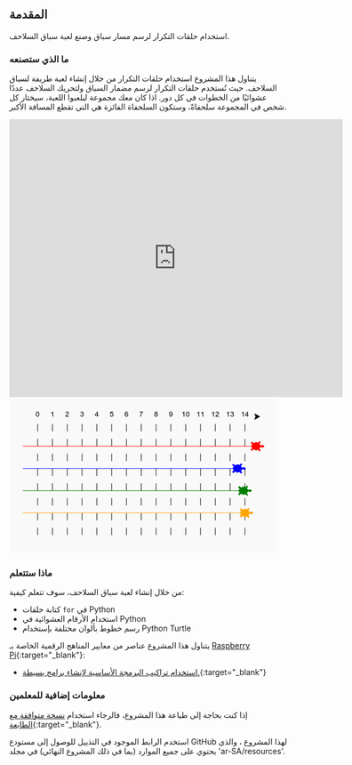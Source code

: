 ## المقدمة

استخدام حلقات التكرار لرسم مسار سباق وصنع لعبة سباق السلاحف.

### ما الذي ستصنعه

يتناول هذا المشروع استخدام حلقات التكرار من خلال إنشاء لعبة طريفة لسباق السلاحف. حيث تُستخدم حلقات التكرار لرسم مضمار السباق ولتحريك السلاحف عددًا عشوائيًا من الخطوات في كل دور. اذا كان معك مجموعة ليلعبوا اللعبة، سيختار كل شخص في المجموعة سلحفاةً، وستكون السلحفاة الفائزة هي التي تقطع المسافة الأكبر.

<div class="trinket">
  <iframe src="https://trinket.io/embed/python/9339862606?outputOnly=true&start=result" width="600" height="500" frameborder="0" marginwidth="0" marginheight="0" allowfullscreen>
  </iframe>
  <img src="images/race-finished.png">
</div>

### ماذا ستتعلم

من خلال إنشاء لعبة سباق السلاحف، سوف تتعلم كيفية:

+ كتابة حلقات `for` في Python
+ استخدام الأرقام العشوائية في Python
+ رسم خطوط بألوان مختلفة بإستخدام Python Turtle

يتناول هذا المشروع عناصر من معايير المناهج الرقمية الخاصة بـ [Raspberry Pi](http://rpf.io/curriculum){:target="_blank"}:

+ [استخدام تراكيب البرمجة الأساسية لإنشاء برامج بسيطة.](https://www.raspberrypi.org/curriculum/programming/creator/){:target="_blank"}

### معلومات إضافية للمعلمين

إذا كنت بحاجة إلى طباعة هذا المشروع، فالرجاء استخدام [نسخة متوافقة مع الطابعة](https://projects.raspberrypi.org/ar-SA/projects/turtle-race/print){:target="_blank"}.

استخدم الرابط الموجود في التذييل للوصول إلى مستودع GitHub لهذا المشروع ، والذي يحتوي على جميع الموارد (بما في ذلك المشروع النهائي) في مجلد 'ar-SA/resources'.